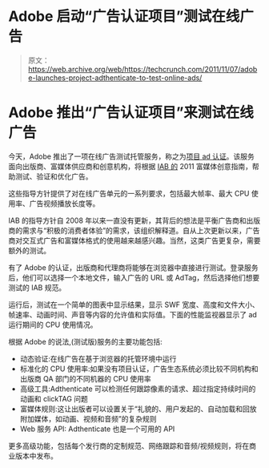 # Adobe 启动“广告认证项目”测试在线广告 

> 原文：<https://web.archive.org/web/https://techcrunch.com/2011/11/07/adobe-launches-project-adthenticate-to-test-online-ads/>

# Adobe 推出“广告认证项目”来测试在线广告

今天，Adobe 推出了一项在线广告测试托管服务，称之为[项目 ad 认证](https://web.archive.org/web/20230203153706/http://labs.adobe.com/technologies/adthenticate/)。该服务面向出版商、富媒体供应商和创意机构，将根据 [IAB 的](https://web.archive.org/web/20230203153706/http://www.iab.net/) 2011 富媒体创意指南，帮助测试、验证和优化广告。

这些指导方针提供了对在线广告单元的一系列要求，包括最大帧率、最大 CPU 使用率、广告视频播放长度等。

IAB 的指导方针自 2008 年以来一直没有更新，其背后的想法是平衡广告商和出版商的需求与“积极的消费者体验”的需求，该组织解释道。自从上次更新以来，广告商对交互式广告和富媒体格式的使用越来越感兴趣。当然，这类广告更复杂，需要额外的测试。

有了 Adobe 的认证，出版商和代理商将能够在浏览器中直接进行测试。登录服务后，他们可以选择一个本地文件，输入广告的 URL 或 AdTag，然后选择他们想要测试的 IAB 规范。

运行后，测试在一个简单的图表中显示结果，显示 SWF 宽度、高度和文件大小、帧速率、动画时间、声音等内容的允许值和实际值。下面的性能监视器显示了 ad 运行期间的 CPU 使用情况。

根据 Adobe 的说法,(测试版)服务的主要功能包括:

*   动态验证:在线广告在基于浏览器的托管环境中运行
*   标准化的 CPU 使用率:如果没有项目认证，广告生态系统必须比较不同机构和出版商 QA 部门的不同机器的 CPU 使用率
*   高级工具:Adthenticate 可以检测任何跟踪像素的请求、超过指定持续时间的动画和 clickTAG 问题
*   富媒体规则:这让出版者可以设置关于“礼貌的、用户发起的、自动加载和回放附加媒体，如动画、视频和音频”的复杂规则
*   Web 服务 API: Adthenticate 也是一个可用的 API

更多高级功能，包括每个发行商的定制规范、网络跟踪和音频/视频规则，将在商业版本中发布。